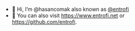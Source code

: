 - 👋 Hi, I’m @hasancomak also known as [@entrofi](https://github.com/entrofi)
- 👀 You can also visit https://www.entrofi.net or https://github.com/entrofi.

<!---
hasancomak/hasancomak is a ✨ special ✨ repository because its `README.md` (this file) appears on your GitHub profile.
You can click the Preview link to take a look at your changes.
--->
